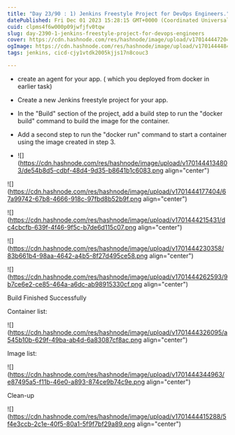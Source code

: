 ```yaml
---
title: "Day 23/90 : 1) Jenkins Freestyle Project for DevOps Engineers."
datePublished: Fri Dec 01 2023 15:28:15 GMT+0000 (Coordinated Universal Time)
cuid: clpms4f6w000p09jwfjfv0tqw
slug: day-2390-1-jenkins-freestyle-project-for-devops-engineers
cover: https://cdn.hashnode.com/res/hashnode/image/upload/v1701444472043/4199024a-ec38-43f6-b324-072b5dcfda35.png
ogImage: https://cdn.hashnode.com/res/hashnode/image/upload/v1701444484659/383e2610-2dc6-4a82-bfdb-f33161541065.png
tags: jenkins, cicd-cjy1vtdk2005kjjs17n8couc3

---
```


* create an agent for your app. ( which you deployed from docker in earlier task)
    
* Create a new Jenkins freestyle project for your app.
    

* In the "Build" section of the project, add a build step to run the "docker build" command to build the image for the container.
    

* Add a second step to run the "docker run" command to start a container using the image created in step 3.
    
* ![](https://cdn.hashnode.com/res/hashnode/image/upload/v1701444134803/de54b8d5-cdbf-48d4-9d35-b8641b1c6083.png align="center")
    

![](https://cdn.hashnode.com/res/hashnode/image/upload/v1701444177404/67a99742-67b8-4666-918c-97fbd8b52b9f.png align="center")

![](https://cdn.hashnode.com/res/hashnode/image/upload/v1701444215431/dc4cbcfb-639f-4f46-9f5c-b7de6d115c07.png align="center")

![](https://cdn.hashnode.com/res/hashnode/image/upload/v1701444230358/83b661b4-98aa-4642-a4b5-8f27d495ce58.png align="center")

![](https://cdn.hashnode.com/res/hashnode/image/upload/v1701444262593/9b7ce6e2-ce85-464a-a6dc-ab98915330cf.png align="center")

Build Finished Successfully

Container list:

![](https://cdn.hashnode.com/res/hashnode/image/upload/v1701444326095/a545b10b-629f-49ba-ab4d-6a83087cf8ac.png align="center")

Image list:

![](https://cdn.hashnode.com/res/hashnode/image/upload/v1701444344963/e87495a5-f11b-46e0-a893-874ce9b74c9e.png align="center")

Clean-up

![](https://cdn.hashnode.com/res/hashnode/image/upload/v1701444415288/5f4e3ccb-2c1e-40f5-80a1-5f9f7bf29a89.png align="center")
